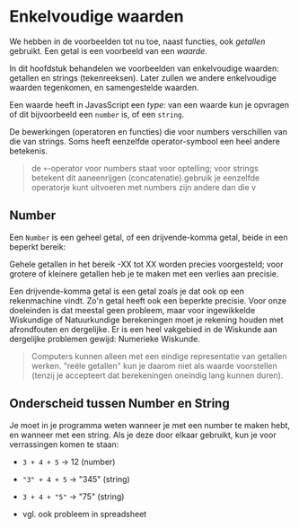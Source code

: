# Enkelvoudige waarden

We hebben in de voorbeelden tot nu toe, naast functies, ook *getallen* gebruikt. Een getal is een voorbeeld van een *waarde*.

In dit hoofdstuk behandelen we voorbeelden van enkelvoudige waarden: getallen en strings (tekenreeksen). Later zullen we andere enkelvoudige waarden tegenkomen, en samengestelde waarden.

Een waarde heeft in JavasScript een *type*: van een waarde kun je opvragen of dit bijvoorbeeld een `number` is, of een `string`.

De bewerkingen (operatoren en functies) die voor numbers verschillen van die van strings. Soms heeft eenzelfde operator-symbool een heel andere betekenis.

> de `+`-operator voor numbers staat voor optelling; voor strings betekent dit aaneenrijgen (concatenatie).gebruik je eenzelfde operatorje kunt uitvoeren met numbers zijn andere dan die v

## Number

Een `Number` is een geheel getal, of een drijvende-komma getal, beide in een beperkt bereik:

Gehele getallen in het bereik -XX tot XX worden precies voorgesteld; voor grotere of kleinere getallen heb je te maken met een verlies aan precisie.

Een drijvende-komma getal is een getal zoals je dat ook op een rekenmachine vindt. Zo'n getal heeft ook een beperkte precisie. Voor onze doeleinden is dat meestal geen probleem, maar voor ingewikkelde Wiskundige of Natuurkundige berekeningen moet je rekening houden met afrondfouten en dergelijke. Er is een heel vakgebied in de Wiskunde aan dergelijke problemen gewijd: Numerieke Wiskunde.

> Computers kunnen alleen met een eindige representatie van getallen werken. "reële getallen" kun je daarom niet als waarde voorstellen (tenzij je accepteert dat berekeningen oneindig lang kunnen duren).


## Onderscheid tussen Number en String

Je moet in je programma weten wanneer je met een number te maken hebt, en wanneer met een string. Als je deze door elkaar gebruikt, kun je voor verrassingen komen te staan:

* `3 + 4 + 5` -> 12 (number)
* `"3" + 4 + 5` -> "345" (string)
* `3 + 4 + "5"` -> "75" (string)

* vgl. ook probleem in spreadsheet

